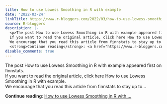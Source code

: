 ```yaml
---
title: How to use Lowess Smoothing in R with example
date: '2022-03-24'
linkTitle: https://www.r-bloggers.com/2022/03/how-to-use-lowess-smoothing-in-r-with-example/
source: R-bloggers
description: |-
  <p>The post How to use Lowess Smoothing in R with example appeared first on finnstats.<br />
  If you want to read the original article, click here How to use Lowess Smoothing in R with example.<br />
  We encourage that you read this article from finnstats to stay up to...</p>
  <strong>Continue reading</strong>: <a href="https://www.r-bloggers.com/2022/03/how-to-use-lowess-smoothing-in-r-with-example/">How to use Lowess Smoothing in R with ...
disable_comments: true
---
```

<p>The post How to use Lowess Smoothing in R with example appeared first on finnstats.<br />
If you want to read the original article, click here How to use Lowess Smoothing in R with example.<br />
We encourage that you read this article from finnstats to stay up to...</p>
<strong>Continue reading</strong>: <a href="https://www.r-bloggers.com/2022/03/how-to-use-lowess-smoothing-in-r-with-example/">How to use Lowess Smoothing in R with ...